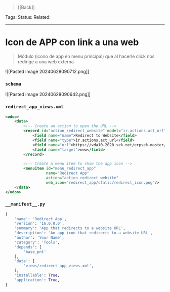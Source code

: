 > [[Back]]

Tags: 
Status: 
Related: 

___

# Icon de APP con link a una web

> Módulo (icono de app en menu principal) que al hacerle click nos redirige a una web externa

![[Pasted image 20240628090712.png]]

### `schema`
![[Pasted image 20240628090642.png]]

### `redirect_app_views.xml`
```xml
<odoo>  
    <data>  
        <!-- Create an action to open the URL -->  
        <record id="action_redirect_website" model="ir.actions.act_url">  
            <field name="name">Redirect to Website</field>  
            <field name="type">ir.actions.act_url</field>  
            <field name="url">https://vda10-2020.sek.net/erpsek-master/</field>  
            <field name="target">new</field>  
        </record>  
  
        <!-- Create a menu item to show the app icon -->  
        <menuitem id="menu_redirect_app"  
                  name="Redirect App"  
                  action="action_redirect_website"  
                  web_icon="redirect_app/static/redirect_icon.png"/>  
    </data>  
</odoo>
```

### `__manifest__.py`
```python
{  
    'name': 'Redirect App',  
    'version': '16.0.0.0',  
    'summary': 'App that redirects to a website URL',  
    'description': 'An app icon that redirects to a website URL',  
    'author': 'Your Name',  
    'category': 'Tools',  
    'depends': [  
        'base_pnt'  
    ],  
    'data': [  
        'views/redirect_app_views.xml',  
    ],  
    'installable': True,  
    'application': True,  
}
```